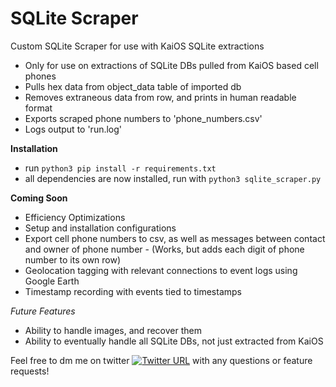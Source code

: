 # SQLite Scraper
Custom SQLite Scraper for use with KaiOS SQLite extractions

- Only for use on extractions of SQLite DBs pulled from KaiOS based cell phones 
- Pulls hex data from object_data table of imported db
- Removes extraneous data from row, and prints in human readable format
- Exports scraped phone numbers to 'phone_numbers.csv'
- Logs output to 'run.log'


**Installation**
- run `python3 pip install -r requirements.txt`
- all dependencies are now installed, run with `python3 sqlite_scraper.py`

**Coming Soon**

- Efficiency Optimizations
- Setup and installation configurations
- Export cell phone numbers to csv, as well as messages between contact and owner of phone number - (Works, but adds each digit of phone number to its own row)
- Geolocation tagging with relevant connections to event logs using Google Earth
- Timestamp recording with events tied to timestamps

*Future Features*

- Ability to handle images, and recover them
- Ability to eventually handle all SQLite DBs, not just extracted from KaiOS

Feel free to dm me on twitter [![Twitter URL](https://img.shields.io/twitter/url/https/twitter.com/joedinsmoor.svg?style=social&label=Follow%20%40joedinsmoor)](https://twitter.com/joedinsmoor) with any questions or feature requests!
